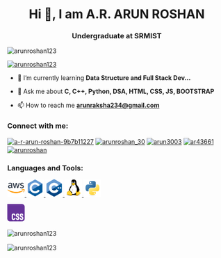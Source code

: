 <h1 align="center">Hi 👋, I am A.R. ARUN ROSHAN</h1>
<h3 align="center">Undergraduate at SRMIST</h3>

<p align="left"> <img src="https://komarev.com/ghpvc/?username=arunroshan123&label=Profile%20views&color=0e75b6&style=flat" alt="arunroshan123" /> </p>

<p align="left"> <a href="https://github.com/ryo-ma/github-profile-trophy"><img src="https://github-profile-trophy.vercel.app/?username=arunroshan123" alt="arunroshan123" /></a> </p>

- 🌱 I’m currently learning **Data Structure and Full Stack Dev...**

- 💬 Ask me about **C, C++, Python, DSA, HTML, CSS, JS, BOOTSTRAP**

- 📫 How to reach me **arunraksha234@gmail.com**

<h3 align="left">Connect with me:</h3>
<p align="left">
<a href="https://linkedin.com/in/a-r-arun-roshan-9b7b11227" target="blank"><img align="center" src="https://raw.githubusercontent.com/rahuldkjain/github-profile-readme-generator/master/src/images/icons/Social/linked-in-alt.svg" alt="a-r-arun-roshan-9b7b11227" height="30" width="40" /></a>
<a href="https://instagram.com/arunroshan_30" target="blank"><img align="center" src="https://raw.githubusercontent.com/rahuldkjain/github-profile-readme-generator/master/src/images/icons/Social/instagram.svg" alt="arunroshan_30" height="30" width="40" /></a>
<a href="https://www.codechef.com/users/arun3003" target="blank"><img align="center" src="https://cdn.jsdelivr.net/npm/simple-icons@3.1.0/icons/codechef.svg" alt="arun3003" height="30" width="40" /></a>
<a href="https://www.hackerrank.com/ar43661" target="blank"><img align="center" src="https://raw.githubusercontent.com/rahuldkjain/github-profile-readme-generator/master/src/images/icons/Social/hackerrank.svg" alt="ar43661" height="30" width="40" /></a>
<a href="https://www.leetcode.com/arunroshan" target="blank"><img align="center" src="https://raw.githubusercontent.com/rahuldkjain/github-profile-readme-generator/master/src/images/icons/Social/leet-code.svg" alt="arunroshan" height="30" width="40" /></a>
</p>

<h3 align="left">Languages and Tools:</h3>
<p align="left"> <a href="https://aws.amazon.com" target="_blank" rel="noreferrer"> <img src="https://raw.githubusercontent.com/devicons/devicon/master/icons/amazonwebservices/amazonwebservices-original-wordmark.svg" alt="aws" width="40" height="40"/> </a> <a href="https://www.cprogramming.com/" target="_blank" rel="noreferrer"> <img src="https://raw.githubusercontent.com/devicons/devicon/master/icons/c/c-original.svg" alt="c" width="40" height="40"/> </a> <a href="https://www.w3schools.com/cpp/" target="_blank" rel="noreferrer"> <img src="https://raw.githubusercontent.com/devicons/devicon/master/icons/cplusplus/cplusplus-original.svg" alt="cplusplus" width="40" height="40"/> </a> <a href="https://www.linux.org/" target="_blank" rel="noreferrer"> <img src="https://raw.githubusercontent.com/devicons/devicon/master/icons/linux/linux-original.svg" alt="linux" width="40" height="40"/> </a> <a href="https://www.python.org" target="_blank" rel="noreferrer"> <img src="https://raw.githubusercontent.com/devicons/devicon/master/icons/python/python-original.svg" alt="python" width="40" height="40"/> </a> </p><img src="https://raw.githubusercontent.com/devicons/devicon/master/icons/CSS/CSS-original.svg" alt="CSS" width="40" height="40"/> </a> </p>

<p><img align="center" src="https://github-readme-stats.vercel.app/api/top-langs?username=arunroshan123&show_icons=true&locale=en&layout=compact" alt="arunroshan123" /></p>

<p><img align="center" src="https://github-readme-streak-stats.herokuapp.com/?user=arunroshan123&" alt="arunroshan123" /></p>
